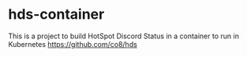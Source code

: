 # hds-container
This is a project to build HotSpot Discord Status in a container to run in Kubernetes
https://github.com/co8/hds
